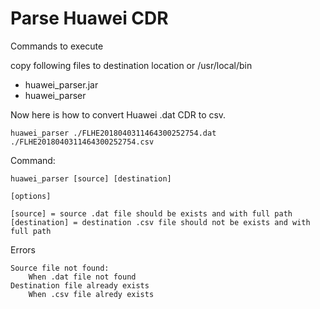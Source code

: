 # Parse Huawei CDR


Commands to execute

copy following files to destination location or /usr/local/bin

-   huawei_parser.jar
-   huawei_parser


Now here is how to convert Huawei .dat CDR to csv.


    huawei_parser ./FLHE2018040311464300252754.dat ./FLHE2018040311464300252754.csv


Command:

    huawei_parser [source] [destination]

    [options]

    [source] = source .dat file should be exists and with full path
    [destination] = destination .csv file should not be exists and with full path

Errors

    Source file not found:
        When .dat file not found
    Destination file already exists
        When .csv file alredy exists
